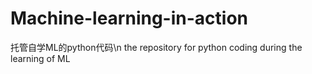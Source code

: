 # Machine-learning-in-action
托管自学ML的python代码\n
the repository for python coding during the learning of ML
